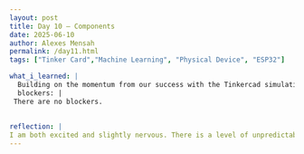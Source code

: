 ```yaml
---
layout: post
title: Day 10 – Components
date: 2025-06-10
author: Alexes Mensah
permalink: /day11.html
tags: ["Tinker Card","Machine Learning", "Physical Device", "ESP32"]

what_i_learned: |
  Building on the momentum from our success with the Tinkercad simulation, our next step is to move from virtual design to physical prototyping. In our meeting today, we planned to begin assembling the real components we explored in Tinkercad, including the ESP32 chip and the temperature sensor. We will start by mapping out the breadboard layout based on our simulation and ensuring we fully understand each connection. Our goal is to replicate the virtual circuit in real life and test its responsiveness and accuracy. Although we feel more confident after working with the simulation, we anticipate facing new challenges with physical wiring and ensuring all components receive proper power. Additionally, coding and uploading to the ESP32 may come with unexpected errors, especially if device drivers or communication ports do not align properly.
  blockers: |
 There are no blockers.
  
  
reflection: | 
I am both excited and slightly nervous. There is a level of unpredictability when moving from a controlled digital environment to handling real components, but I see this as an opportunity to sharpen our problem-solving skills. Our team dynamic has been a strong asset, and I am confident we will be able to troubleshoot issues collaboratively. This upcoming phase will not only test our technical knowledge but also our patience, creativity, and ability to adapt. I look forward to seeing our simulated ideas become a physical reality and to learning more through hands-on experience.
---
```

